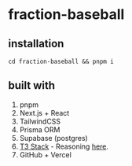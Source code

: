 # fraction-baseball

## installation

`cd fraction-baseball && pnpm i`

## built with

1. pnpm
2. Next.js + React
3. TailwindCSS
4. Prisma ORM
5. Supabase (postgres)
6. [T3 Stack](https://create.t3.gg/) - Reasoning [here](https://chatgpt.com/share/6817d756-8ff4-800d-9360-4e49d4b74321).
7. GitHub + Vercel
